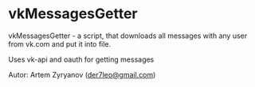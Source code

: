vkMessagesGetter
================

vkMessagesGetter - a script, that downloads
all messages with any user from vk.com
and put it into file.

Uses vk-api and oauth for getting messages

Autor: Artem Zyryanov (der7leo@gmail.com)
